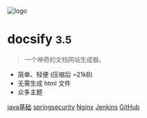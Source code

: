 ![logo](_media/icon.svg)

# docsify <small>3.5</small>

> 一个神奇的文档网站生成器。

- 简单、轻便 (压缩后 ~21kB)
- 无需生成 html 文件
- 众多主题

[java基础](./javaBase/_sidebar.md)
[springsecurity](./springboot/_sidebar.md)
[Nginx](/nginx/day01/Nginx_day01)
[Jenkins](/jenkins/Jenkins)
[GitHub](https://github.com/docsifyjs/docsify/)